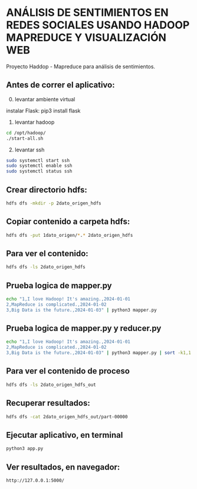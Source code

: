 # ANÁLISIS DE SENTIMIENTOS EN REDES SOCIALES USANDO HADOOP MAPREDUCE Y VISUALIZACIÓN WEB

Proyecto Haddop - Mapreduce para análisis de sentimientos.

## Antes de correr el aplicativo:
0) levantar ambiente virtual

instalar Flask: pip3 install flask

1) levantar hadoop

```bash
cd /opt/hadoop/
./start-all.sh
```
2) levantar ssh

```bash
sudo systemctl start ssh
sudo systemctl enable ssh
sudo systemctl status ssh
```


## Crear directorio hdfs:
```bash
hdfs dfs -mkdir -p 2dato_origen_hdfs
```

## Copiar contenido a carpeta hdfs:
```bash
hdfs dfs -put 1dato_origen/*.* 2dato_origen_hdfs
```

## Para ver el contenido:
```bash
hdfs dfs -ls 2dato_origen_hdfs
```

## Prueba logica de mapper.py
```bash
echo "1,I love Hadoop! It's amazing.,2024-01-01
2,MapReduce is complicated.,2024-01-02
3,Big Data is the future.,2024-01-03" | python3 mapper.py
```

## Prueba logica de mapper.py y reducer.py
```bash
echo "1,I love Hadoop! It's amazing.,2024-01-01
2,MapReduce is complicated.,2024-01-02
3,Big Data is the future.,2024-01-03" | python3 mapper.py | sort -k1,1 | python3 reducer.py
```

## Para ver el contenido de proceso
```bash
hdfs dfs -ls 2dato_origen_hdfs_out
```

## Recuperar resultados:
```bash
hdfs dfs -cat 2dato_origen_hdfs_out/part-00000
```

## Ejecutar aplicativo, en terminal
```bash
python3 app.py
```

## Ver resultados, en navegador:
```bash
http://127.0.0.1:5000/
```
